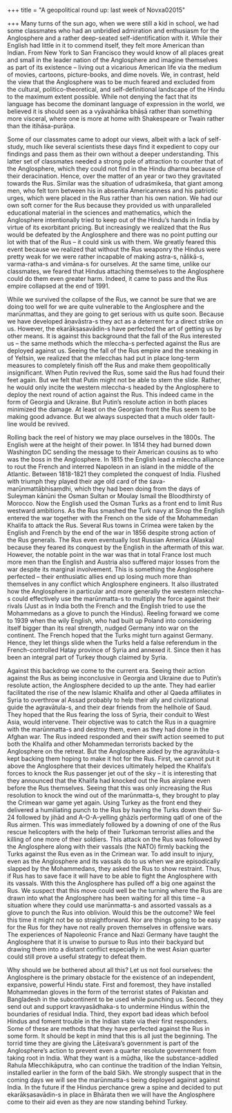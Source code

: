 +++
title = "A geopolitical round up: last week of Novxa02015"

+++
Many turns of the sun ago, when we were still a kid in school, we had
some classmates who had an unbridled admiration and enthusiasm for the
Anglosphere and a rather deep-seated self-identification with it. While
their English had little in it to commend itself, they felt more
American than Indian. From New York to San Francisco they would know of
all places great and small in the leader nation of the Anglosphere and
imagine themselves as part of its existence – living out a vicarious
American life via the medium of movies, cartoons, picture-books, and
dime novels. We, in contrast, held the view that the Anglosphere was to
be much feared and excluded from the cultural, politico-theoretical, and
self-definitional landscape of the Hindu to the maximum extent possible.
While not denying the fact that its language has become the dominant
language of expression in the world, we believed it is should seen as a
vyāvahārika bhāṣā rather than something more visceral, where one is more
at home with Shakespeare or Twain rather than the itihāsa-purāṇa.

Some of our classmates came to adopt our views, albeit with a lack of
self-study, much like several scientists these days find it expedient to
copy our findings and pass them as their own without a deeper
understanding. This latter set of classmates needed a strong pole of
attraction to counter that of the Anglosphere, which they could not find
in the Hindu dharma because of their deracination. Hence, over the
matter of an year or two they gravitated towards the Rus. Similar was
the situation of udraśmikeśa, that giant among men, who felt torn
between his in absentia Americanness and his patriotic urges, which were
placed in the Rus rather than his own nation. We had our own soft corner
for the Rus because they provided us with unparalleled educational
material in the sciences and mathematics, which the Anglosphere
intentionally tried to keep out of the Hindu’s hands in India by virtue
of its exorbitant pricing. But increasingly we realized that the Rus
would be defeated by the Anglosphere and there was no point putting our
lot with that of the Rus – it could sink us with them. We greatly feared
this event because we realized that without the Rus weaponry the Hindus
were pretty weak for we were rather incapable of making astra-s,
nālikā-s, varma-ratha-s and vimāna-s for ourselves. At the same time,
unlike our classmates, we feared that Hindus attaching themselves to the
Anglosphere could do them even greater harm. Indeed, it came to pass and
the Rus empire collapsed at the end of 1991.

While we survived the collapse of the Rus, we cannot be sure that we are
doing too well for we are quite vulnerable to the Anglosphere and the
marūnmattas, and they are going to get serious with us quite soon.
Because we have developed āṇavāstra-s they act as a deterrent for a
direct strike on us. However, the ekarākṣasavādin-s have perfected the
art of getting us by other means. It is against this background that the
fall of the Rus interested us – the same methods which the mleccha-s
perfected against the Rus are deployed against us. Seeing the fall of
the Rus empire and the sneaking in of Yeltsin, we realized that the
mlecchas had put in place long-term measures to completely finish off
the Rus and make them geopolitically insignificant. When Putin revived
the Rus, some said the Rus had found their feet again. But we felt that
Putin might not be able to stem the slide. Rather, he would only
incite the western mleccha-s headed by the Anglosphere to deploy the
next round of action against the Rus. This indeed came in the form of
Georgia and Ukraine. But Putin’s resolute action in both places
minimized the damage. At least on the Georgian front the Rus seem to be
making good advance. But we always suspected that a much older
fault-line would be revived.

Rolling back the reel of history we may place ourselves in the 1800s.
The English were at the height of their power. In 1814 they had burned
down Washington DC sending the message to their American cousins as to
who was the boss in the Anglosphere. In 1815 the English lead a mleccha
alliance to rout the French and interred Napoleon in an island in the
middle of the Atlantic. Between 1818-1821 they completed the conquest of
India. Flushed with triumph they played their age old card of the
śava-marūnmattābhisaṃdhi, which they had been doing from the days of
Suleyman kānūni the Osman Sultan or Moulay Ismail the Bloodthirsty of
Morocco. Now the English used the Osman Turks as a front end to limit
Rus westward ambitions. As the Rus smashed the Turk navy at Sinop the
English entered the war together with the French on the side of the
Mohammedan Khalifa to attack the Rus. Several Rus towns in Crimea were
taken by the English and French by the end of the war in 1856 despite
strong action of the Rus generals. The Rus even eventually lost Russian
America (Alaska) because they feared its conquest by the English in the
aftermath of this war. However, the notable point in the war was that in
total France lost much more men than the English and Austria also
suffered major losses from the war despite its marginal involvement.
This is something the Anglosphere perfected – their enthusiatic allies
end up losing much more than themselves in any conflict which
Anglosphere engineers. It also illustrated how the Anglosphere in
particular and more generally the western mleccha-s could effectively
use the marūnmatta-s to multiply the force against their rivals (Just as
in India both the French and the English tried to use the Mohammedans as
a glove to punch the Hindus). Reeling forward we come to 1939 when the
wily English, who had built up Poland into considering itself bigger
than its real strength, nudged Germany into war on the continent. The
French hoped that the Turks might turn against Germany. Hence, they let
things slide when the Turks held a false referendum in the
French-controlled Hatay province of Syria and annexed it. Since then it
has been an integral part of Turkey though claimed by Syria.

Against this backdrop we come to the current era. Seeing their action
against the Rus as being inconclusive in Georgia and Ukraine due to
Putin’s resolute action, the Anglosphere decided to up the ante. They
had earlier facilitated the rise of the new Islamic Khalifa and other al
Qaeda affiliates in Syria to overthrow al Assad probably to help their
ally and civilizational guide the agravātula-s, and their dear friends
from the hellhole of Saud. They hoped that the Rus fearing the loss of
Syria, their conduit to West Asia, would intervene. Their objective was
to catch the Rus in a quagmire with the marūnmatta-s and destroy them,
even as they had done in the Afghan war. The Rus indeed responded and
their swift action seemed to put both the Khalifa and other Mohammedan
terrorists backed by the Anglosphere on the retreat. But the Anglosphere
aided by the agravātula-s kept backing them hoping to make it hot for
the Rus. First, we cannot put it above the Anglosphere that their
devices ultimately helped the Khalifa’s forces to knock the Rus
passenger jet out of the sky – it is interesting that they announced
that the Khalifa had knocked out the Rus airplane even before the Rus
themselves. Seeing that this was only increasing the Rus resolution to
knock the wind out of the marūnmatta-s, they brought to play the Crimean
war game yet again. Using Turkey as the front end they delivered a
humiliating punch to the Rus by having the Turks down their Su-24
followed by jihād and A-O-A-yelling ghāzīs performing qatl of one of the
Rus airmen. This was immediately followed by a downing of one of the Rus
rescue helicopters with the help of their Turkoman terrorist allies and
the killing of one more of their soldiers. This attack on the Rus was
followed by the Anglosphere along with their vassals (the NATO) firmly
backing the Turks against the Rus even as in the Crimean war. To add
insult to injury, even as the Anglosphere and its vassals do to us when
we are episodically slapped by the Mohammedans, they asked the Rus to
show restraint. Thus, if Rus has to save face it will have to be able to
fight the Anglosphere with its vassals. With this the Anglosphere has
pulled off a big one against the Rus. We suspect that this move could
well be the turning where the Rus are drawn into what the Anglosphere
has been waiting for all this time – a situation where they could use
marūnmatta-s and assorted vassals as a glove to punch the Rus into
oblivion. Would this be the outcome? We feel this time it might not be
so straightforward. Nor are things going to be easy for the Rus for they
have not really proven themselves in offensive wars. The experiences of
Napoleonic France and Nazi Germany have taught the Anglosphere that it
is unwise to pursue to Rus into their backyard but drawing them into a
distant conflict especially in the west Asian quarter could still prove
a useful strategy to defeat them.

Why should we be bothered about all this? Let us not fool ourselves: the
Anglosphere is the primary obstacle for the existence of an independent,
expansive, powerful Hindu state. First and foremost, they have installed
Mohammedan gloves in the form of the terrorist states of Pakistan and
Bangladesh in the subcontinent to be used while punching us. Second,
they send out and support kravyasādhaka-s to undermine Hindus within the
boundaries of residual India. Third, they export bad ideas which befool
Hindus and foment trouble in the Indian state via their first
responders. Some of these are methods that they have perfected against
the Rus in some form. It should be kept in mind that this is all just
the beginning. The torrid time they are giving the Lāṭeśvara’s
government is part of the Anglosphere’s action to prevent even a quarter
resolute government from taking root in India. What they want is a
mūḍha, like the substance-addled Rahula Mlecchikāputra, who can
continue the tradition of the Indian Yeltsin, installed earlier in the
form of the bald Sikh. We strongly suspect that in the coming days we
will see the marūnmatta-s being deployed against against India. In the
future if the Hindus perchance grew a spine and decided to put
ekarākṣasavādin-s in place in Bhārata then we will have the
Anglosphere come to their aid even as they are now standing behind
Turkey.
